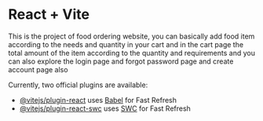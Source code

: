 # React + Vite

This is the project of food ordering website, you can basically add food item according to the needs and quantity in your cart and in the cart page the total amount of the item according to the quantity and requirements and you can also explore the login page and forgot password page and create account page also

Currently, two official plugins are available:

- [@vitejs/plugin-react](https://github.com/vitejs/vite-plugin-react/blob/main/packages/plugin-react/README.md) uses [Babel](https://babeljs.io/) for Fast Refresh
- [@vitejs/plugin-react-swc](https://github.com/vitejs/vite-plugin-react-swc) uses [SWC](https://swc.rs/) for Fast Refresh

